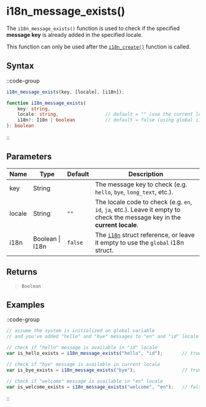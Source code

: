 # i18n_message_exists()

The `i18n_message_exists()` function is used to check if the specified **message key** is already added in the specified locale.

This function can only be used after the [`i18n_create()`](/v1/api-reference/functions/i18n-create) function is called.

## Syntax

::code-group
```js [Usage]
i18n_message_exists(key, [locale], [i18n]);
```

```ts [Signature]
function i18n_message_exists(
    key: string,
    locale: string,                 // default = "" (use the current locale)
    i18n?: I18n | boolean           // default = false (using global i18n struct)
): boolean
```
::

## Parameters

| Name        | Type              | Default      | Description |
|-------------|-------------------|--------------|-------------|
| key         | String            |              | The message key to check (e.g. `hello`, `bye`, `long_text`, etc.). |
| locale      | String            | `""`         | The locale code to check (e.g. `en`, `id`, `ja`, etc.). Leave it empty to check the message key in the **current locale**. |
| i18n        | Boolean \| I18n | `false`      | The [`i18n`](/v1/api-reference/functions/i18n-create) struct reference, or leave it empty to use the `global` i18n struct. |

## Returns

> `Boolean`

## Examples

::code-group
```js [Create Event]
// assume the system is initialized on global variable
// and you've added "hello" and "bye" messages to "en" and "id" locale

// check if "hello" message is available in "id" locale
var is_hello_exists = i18n_message_exists("hello", "id");       // true

// check if "bye" message is available in current locale
var is_bye_exists = i18n_message_exists("bye");                 // true

// check if "welcome" message is available in "en" locale
var is_welcome_exists = i18n_message_exists("welcome", "en");   // false
```
::

